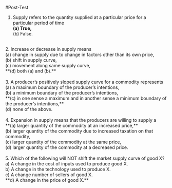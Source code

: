 #Post-Test
<br>
1. Supply refers to the quantity supplied at a particular price for a particular period of time <br>
**(a) True,** <br>
(b) False. <br>
<br>
2. Increase or decrease in supply means <br>
(a) change in supply due to change in factors other than its own price, <br>
(b) shift in supply curve, <br>
(c) movement along same supply curve, <br>
**(d) both (a) and (b).** <br>
<br>
3. A producer’s positively sloped supply curve for a commodity represents <br>
(a) a maximum boundary of the producer’s intentions, <br>
(b) a minimum boundary of the producer’s intentions, <br>
**(c) in one sense a maximum and in another sense a minimum boundary of the producer’s intentions,** <br>
(d) none of the above. <br>
<br>
4. Expansion in supply means that the producers are willing to supply a <br>
**(a) larger quantity of the commodity at an increased price,** <br>
(b) larger quantity of the commodity due to increased taxation on that commodity, <br>
(c) larger quantity of the commodity at the same price, <br>
(d) larger quantity of the commodity at a decreased price. <br>
<br>
5. Which of the following will NOT shift the market supply curve of good X? <br>
a) A change in the cost of inputs used to produce good X. <br>
b) A change in the technology used to produce X. <br>
c) A change number of sellers of good X. <br>
**d) A change in the price of good X.** <br>
<br>

